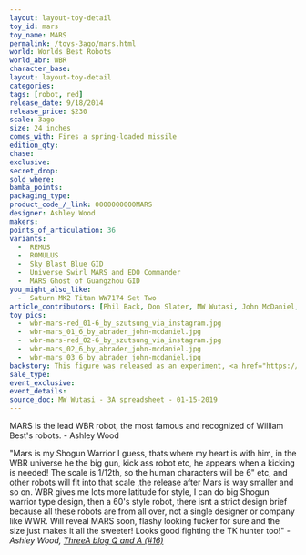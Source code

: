 ```yaml
---
layout: layout-toy-detail 
toy_id: mars
toy_name: MARS
permalink: /toys-3ago/mars.html
world: Worlds Best Robots
world_abr: WBR
character_base: 
layout: layout-toy-detail
categories: 
tags: [robot, red]
release_date: 9/18/2014
release_price: $230 
scale: 3ago
size: 24 inches
comes_with: Fires a spring-loaded missile
edition_qty: 
chase: 
exclusive: 
secret_drop: 
sold_where: 
bamba_points: 
packaging_type: 
product_code_/_link: 0000000000MARS
designer: Ashley Wood
makers: 
points_of_articulation: 36
variants: 
  -  REMUS 
  -  ROMULUS
  -  Sky Blast Blue GID
  -  Universe Swirl MARS and EDO Commander
  -  MARS Ghost of Guangzhou GID
you_might_also_like: 
  -  Saturn MK2 Titan WW7174 Set Two
article_contributors: [Phil Back, Don Slater, MW Wutasi, John McDaniel, szutsung]
toy_pics: 
  -  wbr-mars-red_01-6_by_szutsung_via_instagram.jpg
  -  wbr-mars_01_6_by_abrader_john-mcdaniel.jpg
  -  wbr-mars-red_02-6_by_szutsung_via_instagram.jpg
  -  wbr-mars_02_6_by_abrader_john-mcdaniel.jpg
  -  wbr-mars_03_6_by_abrader_john-mcdaniel.jpg
backstory: This figure was released as an experiment, <a href="https://www.worldofthreea.com/threea-production-blog/qa38" target="_blank">according to Ashley Wood</a>, and offered at a break-even price.
sale_type: 
event_exclusive: 
event_details: 
source_doc: MW Wutasi - 3A spreadsheet - 01-15-2019
---
```

MARS is the lead WBR robot, the most famous and recognized of William Best's robots. - Ashley Wood

"Mars is my Shogun Warrior I guess, thats where my heart is with him, in the WBR universe he the big gun, kick ass robot etc, he appears when a kicking is needed! The scale is 1/12th, so the human characters will be 6" etc, and other robots will fit into that scale ,the release after Mars is way smaller and so on. WBR gives me lots more latitude for style, I can do big Shogun warrior type design, then a 60's style robot, there isnt a strict design brief because all these robots are from all over, not a single designer or company like WWR. Will reveal MARS soon, flashy looking fucker for sure and the size just makes it all the sweeter! Looks good fighting the TK hunter too!"
<cite>- Ashley Wood, <a href="http://worldof3alegion.forumotion.com/t287-qa-sessions-with-ashley-wood" target="_blank">ThreeA blog Q and A (#16)</a></cite>